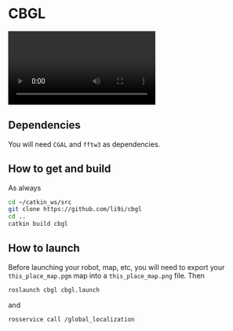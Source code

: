 # CBGL

<video src="https://i.imgur.com/7Ko3Vx0.mp4"></video>

## Dependencies

You will need `CGAL` and `fftw3` as dependencies.

## How to get and build

As always

```sh
cd ~/catkin_ws/src
git clone https://github.com/li9i/cbgl
cd ..
catkin build cbgl
```

## How to launch

Before launching your robot, map, etc, you will need to export your
`this_place_map.pgm` map into a `this_place_map.png` file. Then

```sh
roslaunch cbgl cbgl.launch
```

and

```sh
rosservice call /global_localization
```

